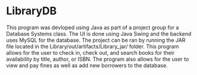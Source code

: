 # LibraryDB

This program was devloped using Java as part of a project group for a Database Systems class. The UI is done using Java Swing and the backend uses MySQL for the database. The project can be ran by running the JAR file located in the Library/out/artifacts/Library_jar/ folder. This program allows for the user to check in, check out, and search books for their availability by title, author, or ISBN. The program also allows for the user to view and pay fines as well as add new borrowers to the database.
